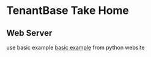 # TenantBase Take Home

## Web Server
use basic example [basic example](https://docs.python.org/2/library/simplehttpserver.html) from python website
